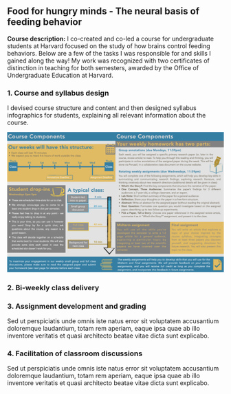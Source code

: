 ## Food for hungry minds - The neural basis of feeding behavior

**Course description:** I co-created and co-led a course for undergraduate students at Harvard focused on the study of how brains control feeding behaviors. Below are a few of the tasks I was responsible for and skills I gained along the way! 
My work was recognized with two certificates of distinction in teaching for both semesters, awarded by the Office of Undergraduate Education at Harvard.

### 1. Course and syllabus design

I devised course structure and content and then designed syllabus infographics for students, explaining all relevant information about the course. 

<img src="images/syllabus_example.png?raw=true"/>

### 2. Bi-weekly class delivery


### 3. Assignment development and grading

Sed ut perspiciatis unde omnis iste natus error sit voluptatem accusantium doloremque laudantium, totam rem aperiam, eaque ipsa quae ab illo inventore veritatis et quasi architecto beatae vitae dicta sunt explicabo. 

### 4. Facilitation of classroom discussions

Sed ut perspiciatis unde omnis iste natus error sit voluptatem accusantium doloremque laudantium, totam rem aperiam, eaque ipsa quae ab illo inventore veritatis et quasi architecto beatae vitae dicta sunt explicabo. 

